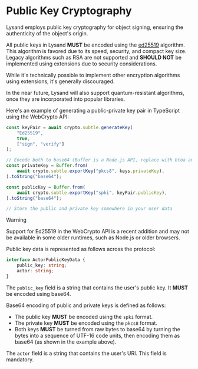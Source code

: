 # Public Key Cryptography

Lysand employs public key cryptography for object signing, ensuring the authenticity of the object's origin.

All public keys in Lysand **MUST** be encoded using the [ed25519](https://ed25519.cr.yp.to/) algorithm. This algorithm is favored due to its speed, security, and compact key size. Legacy algorithms such as RSA are not supported and **SHOULD NOT** be implemented using extensions due to security considerations.

While it's technically possible to implement other encryption algorithms using extensions, it's generally discouraged.

In the near future, Lysand will also support quantum-resistant algorithms, once they are incorporated into popular libraries.

Here's an example of generating a public-private key pair in TypeScript using the WebCrypto API:

```ts
const keyPair = await crypto.subtle.generateKey(
    "Ed25519",
    true,
    ["sign", "verify"]
);

// Encode both to base64 (Buffer is a Node.js API, replace with btoa and atob for browser environments)
const privateKey = Buffer.from(
    await crypto.subtle.exportKey("pkcs8", keys.privateKey),
).toString("base64");

const publicKey = Buffer.from(
    await crypto.subtle.exportKey("spki", keyPair.publicKey),
).toString("base64");

// Store the public and private key somewhere in your user data
```

> [!WARNING]
> Support for Ed25519 in the WebCrypto API is a recent addition and may not be available in some older runtimes, such as Node.js or older browsers.

Public key data is represented as follows across the protocol:

```ts
interface ActorPublicKeyData {
    public_key: string;
    actor: string;
}
```

The `public_key` field is a string that contains the user's public key. It **MUST** be encoded using base64.

Base64 encoding of public and private keys is defined as follows:
- The public key **MUST** be encoded using the `spki` format.
- The private key **MUST** be encoded using the `pkcs8` format.
- Both keys **MUST** be turned from raw bytes to base64 by turning the bytes into a sequence of UTF-16 code units, then encoding them as base64 (as shown in the example above).

The `actor` field is a string that contains the user's URI. This field is mandatory.